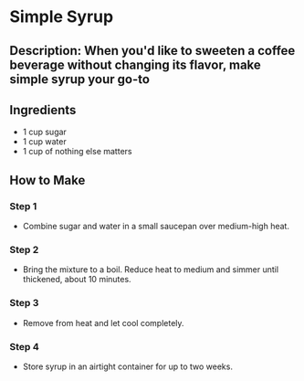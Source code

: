 # Simple Syrup

## Description: When you'd like to sweeten a coffee beverage without changing its flavor, make simple syrup your go-to

## Ingredients

- 1 cup sugar
- 1 cup water
- 1 cup of nothing else matters

## How to Make

### Step 1

- Combine sugar and water in a small saucepan over medium-high heat.

### Step 2

- Bring the mixture to a boil. Reduce heat to medium and simmer until thickened,  about 10 minutes.

### Step 3

- Remove from heat and let cool completely.

### Step 4

- Store syrup in an airtight container for up to two weeks.
